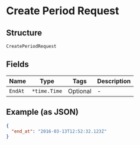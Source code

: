 
# Create Period Request

## Structure

`CreatePeriodRequest`

## Fields

| Name | Type | Tags | Description |
|  --- | --- | --- | --- |
| `EndAt` | `*time.Time` | Optional | - |

## Example (as JSON)

```json
{
  "end_at": "2016-03-13T12:52:32.123Z"
}
```

